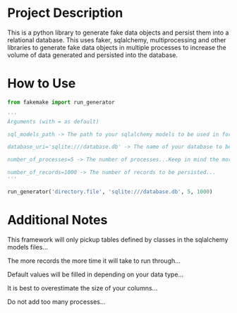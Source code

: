 # Project Description

This is a python library to generate fake data objects and persist them into a relational database. This uses faker, sqlalchemy, multiprocessing and other libraries to generate fake data objects in multiple processes to increase the volume of data generated and persisted into the database.

# How to Use

```python
from fakemake import run_generator

'''
Arguments (with = as default)

sql_models_path -> The path to your sqlalchemy models to be used in format of "directory.file"...

database_uri='sqlite:///database.db' -> The name of your database to be persisted...

number_of_processes=5 -> The number of processes...Keep in mind the more you add the more overhead on the system...

number_of_records=1000 -> The number of records to be persisted...
'''

run_generator('directory.file', 'sqlite:///database.db', 5, 1000)
```

# Additional Notes

This framework will only pickup tables defined by classes in the sqlalchemy models files...

The more records the more time it will take to run through...

Default values will be filled in depending on your data type...

It is best to overestimate the size of your columns...

Do not add too many processes...